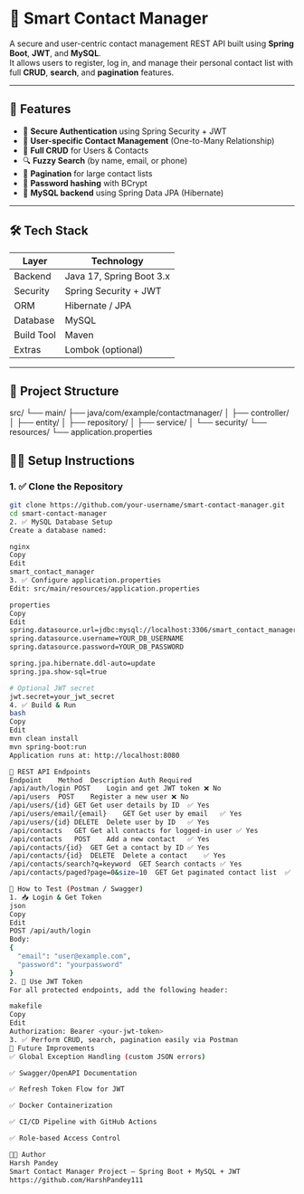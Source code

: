 # 📇 Smart Contact Manager

A secure and user-centric contact management REST API built using **Spring Boot**, **JWT**, and **MySQL**.  
It allows users to register, log in, and manage their personal contact list with full **CRUD**, **search**, and **pagination** features.

---

## 🚀 Features

- 🔐 **Secure Authentication** using Spring Security + JWT
- 👤 **User-specific Contact Management** (One-to-Many Relationship)
- 🔄 **Full CRUD** for Users & Contacts
- 🔍 **Fuzzy Search** (by name, email, or phone)
- 📑 **Pagination** for large contact lists
- 🧠 **Password hashing** with BCrypt
- 💾 **MySQL backend** using Spring Data JPA (Hibernate)

---

## 🛠️ Tech Stack

| Layer        | Technology                  |
|--------------|------------------------------|
| Backend      | Java 17, Spring Boot 3.x     |
| Security     | Spring Security + JWT        |
| ORM          | Hibernate / JPA              |
| Database     | MySQL                        |
| Build Tool   | Maven                        |
| Extras       | Lombok (optional)            |

---

## 📂 Project Structure

src/
└── main/
├── java/com/example/contactmanager/
│ ├── controller/
│ ├── entity/
│ ├── repository/
│ ├── service/
│ └── security/
└── resources/
└── application.properties

## 🧑‍💻 Setup Instructions

### 1. ✅ Clone the Repository
```bash
git clone https://github.com/your-username/smart-contact-manager.git
cd smart-contact-manager
2. ✅ MySQL Database Setup
Create a database named:

nginx
Copy
Edit
smart_contact_manager
3. ✅ Configure application.properties
Edit: src/main/resources/application.properties

properties
Copy
Edit
spring.datasource.url=jdbc:mysql://localhost:3306/smart_contact_manager
spring.datasource.username=YOUR_DB_USERNAME
spring.datasource.password=YOUR_DB_PASSWORD

spring.jpa.hibernate.ddl-auto=update
spring.jpa.show-sql=true

# Optional JWT secret
jwt.secret=your_jwt_secret
4. ✅ Build & Run
bash
Copy
Edit
mvn clean install
mvn spring-boot:run
Application runs at: http://localhost:8080

🔗 REST API Endpoints
Endpoint	Method	Description	Auth Required
/api/auth/login	POST	Login and get JWT token	❌ No
/api/users	POST	Register a new user	❌ No
/api/users/{id}	GET	Get user details by ID	✅ Yes
/api/users/email/{email}	GET	Get user by email	✅ Yes
/api/users/{id}	DELETE	Delete user by ID	✅ Yes
/api/contacts	GET	Get all contacts for logged-in user	✅ Yes
/api/contacts	POST	Add a new contact	✅ Yes
/api/contacts/{id}	GET	Get a contact by ID	✅ Yes
/api/contacts/{id}	DELETE	Delete a contact	✅ Yes
/api/contacts/search?q=keyword	GET	Search contacts	✅ Yes
/api/contacts/paged?page=0&size=10	GET	Get paginated contact list	✅ Yes

🔐 How to Test (Postman / Swagger)
1. 📥 Login & Get Token
json
Copy
Edit
POST /api/auth/login
Body:
{
  "email": "user@example.com",
  "password": "yourpassword"
}
2. 🔑 Use JWT Token
For all protected endpoints, add the following header:

makefile
Copy
Edit
Authorization: Bearer <your-jwt-token>
3. ✅ Perform CRUD, search, pagination easily via Postman
🌱 Future Improvements
✅ Global Exception Handling (custom JSON errors)

✅ Swagger/OpenAPI Documentation

✅ Refresh Token Flow for JWT

✅ Docker Containerization

✅ CI/CD Pipeline with GitHub Actions

✅ Role-based Access Control

👨‍💻 Author
Harsh Pandey
Smart Contact Manager Project — Spring Boot + MySQL + JWT
https://github.com/HarshPandey111
